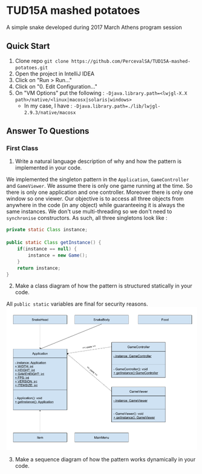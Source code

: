 # TUD15A mashed potatoes
A simple snake developed during 2017 March Athens program session

## Quick Start

1. Clone repo `git clone https://github.com/PercevalSA/TUD15A-mashed-potatoes.git`
2. Open the project in IntelliJ IDEA
3. Click on "Run > Run..."
4. Click on "0. Edit Configuration..."
5. On "VM Options" put the following : `-Djava.library.path=<lwjgl-X.X path>/native/<linux|macosx|solaris|windows>`
    * In my case, I have : `-Djava.library.path=./lib/lwjgl-2.9.3/native/macosx`


## Answer To Questions

### First Class

1. Write a natural language description of why and how the pattern is implemented in your code.

We implemented the singleton pattern in the `Application`, `GameController` and `GameViewer`. 
We assume there is only one game running at the time. So there is only one application and one controller.
Moreover there is only one window so one viewer.
Our objective is to access all three objects from anywhere in the code (in any object) while guaranteeing it is always the same instances.
We don't use multi-threading so we don't need to `synchronise` constructors. As such, all three singletons look like :

```java
private static Class instance;

public static Class getInstance() {
    if(instance == null) {
        instance = new Game();
    }
    return instance;
}
```

2. Make a class diagram of how the pattern is structured statically in your code.

All `public static` variables are final for security reasons.
![class diagram](img/classdiagram.png)

3. Make a sequence diagram of how the pattern works dynamically in your code.


